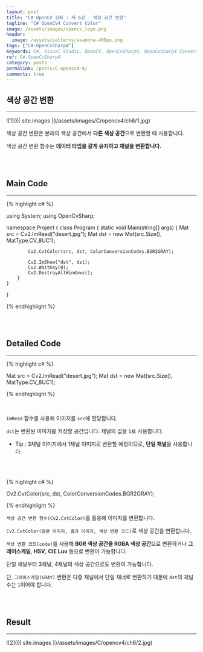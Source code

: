 ```yaml
---
layout: post
title: "C# OpenCV 강좌 : 제 6강 - 색상 공간 변환"
tagline: "C# OpenCV4 Convert Color"
image: /assets/images/opencv_logo.png
header:
  image: /assets/patterns/asanoha-400px.png
tags: ["C#-OpenCvSharp4"]
keywords: C#, Visual Studio, OpenCV, OpenCvSharp4, OpenCvSharp4 Convert Color, OpenCvSharp4 CvtColor
ref: C#-OpenCvSharp4
category: posts
permalink: /posts/C-opencv4-6/
comments: true
---
```


## 색상 공간 변환 ##
----------

![1]({{ site.images }}/assets/images/C/opencv4/ch6/1.jpg)

색상 공간 변환은 본래의 색상 공간에서 **다른 색상 공간**으로 변환할 때 사용합니다. 

색상 공간 변환 함수는 **데이터 타입을 같게 유지하고 채널을 변환합니다.**

<br>
<br>

## Main Code ##
----------

{% highlight c# %}

using System;
using OpenCvSharp;

namespace Project
{
    class Program
    {
        static void Main(string[] args)
        {
            Mat src = Cv2.ImRead("desert.jpg");
            Mat dst = new Mat(src.Size(), MatType.CV_8UC1);

            Cv2.CvtColor(src, dst, ColorConversionCodes.BGR2GRAY);

            Cv2.ImShow("dst", dst);
            Cv2.WaitKey(0);
            Cv2.DestroyAllWindows();
        }
    }
}

{% endhighlight %}

<br>
<br>

## Detailed Code ##
----------

{% highlight c# %}

Mat src = Cv2.ImRead("desert.jpg");
Mat dst = new Mat(src.Size(), MatType.CV_8UC1);

{% endhighlight %}

<br>

`ImRead` 함수를 사용해 이미지를 `src`에 할당합니다.

`dst`는 변환된 이미지를 저장할 공간입니다. 채널의 값을 `1`로 사용합니다.

* Tip : 3채널 이미지에서 1채널 이미지로 변환할 예정이므로, **단일 채널**을 사용합니다.

<br>
<br>

{% highlight c# %}

Cv2.CvtColor(src, dst, ColorConversionCodes.BGR2GRAY);

{% endhighlight %}

`색상 공간 변환 함수(Cv2.CvtColor)`를 활용해 이미지를 변환합니다.

`Cv2.CvtColor(원본 이미지, 결과 이미지, 색상 변환 코드)`로 색상 공간을 변환합니다.

`색상 변환 코드(code)`를 사용해 **BGR 색상 공간을 RGBA 색상 공간**으로 변환하거나 **그레이스케일**, **HSV**, **CIE Luv** 등으로 변환이 가능합니다.

단일 채널부터 3채널, 4채널의 색상 공간으로도 변환이 가능합니다.

단, `그레이스케일(GRAY)` 변환은 다중 채널에서 단일 채너로 변환하기 때문에 `dst`의 채널 수는 `1`이어야 합니다.

<br>
<br>

## Result ##
----------

![2]({{ site.images }}/assets/images/C/opencv4/ch6/2.jpg)
